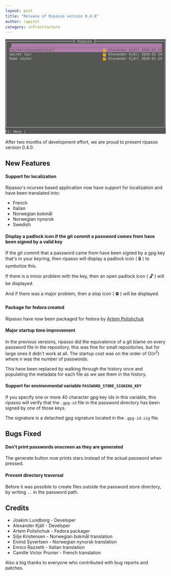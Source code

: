 ```yaml
---
layout: post
title: "Release of Ripasso version 0.4.0"
author: capitol
category: infrastructure
---
```

![ripasso-cursive](/images/ripasso-cursive-0.4.0.png)

After two months of development effort, we are proud to present
ripasso version 0.4.0.

## New Features

#### Support for localization

Ripasso's ncurses based application now have support for localization and have been translated into:

 * French
 * Italian
 * Norwegian bokmål
 * Norwegian nynorsk
 * Swedish


#### Display a padlock icon if the git commit a password comes from have been signed by a valid key

If the git commit that a password came from have been signed by a gpg key that's in your keyring,
then ripasso will display a padlock icon ( 🔒 ) to symbolize this.

If there is a minor problem with the key, then an open padlock icon ( 🔓 ) will be displayed.

And if there was a major problem, then a stop icon ( ⛔ ) will be displayed.

#### Package for fedora created

Ripasso have now been packaged for fedora by [Artem Polishchuk](https://github.com/tim77)

#### Major startup time improvement

In the previous versions, ripasso did the equivalence of a git blame on every password file
in the repository, this was fine for small repositories, but for large ones it didn't work
at all. The startup cost was on the order of O(n<sup>2</sup>) where n was the number of passwords.

This have been replaced by walking through the history once and populating the metadata
for each file as we see them in the history.

#### Support for environmental variable `PASSWORD_STORE_SIGNING_KEY`

If you specify one or more 40 character gpg key ids in this variable, this ripasso will
verify that the `.gpg-id` file in the password directory has been signed by one of those keys.

The signature is a detached gpg signature located in the `.gpg-id.sig` file.

## Bugs Fixed

#### Don't print passwords onscreen as they are generated

The generate button now prints stars instead of the actual password when pressed.

#### Prevent directory traversal

Before it was possible to create files outside the password store directory, by
writing `..` in the password path.

## Credits

 * Joakim Lundborg - Developer
 * Alexander Kjäll - Developer
 * Artem Polishchuk - Fedora packager
 * Silje Kristensen - Norwegian bokmål translation
 * Eivind Syvertsen - Norwegian nynorsk translation
 * Enrico Razzetti - Italian translation
 * Camille Victor Prunier - French translation

Also a big thanks to everyone who contributed with bug reports and patches.
